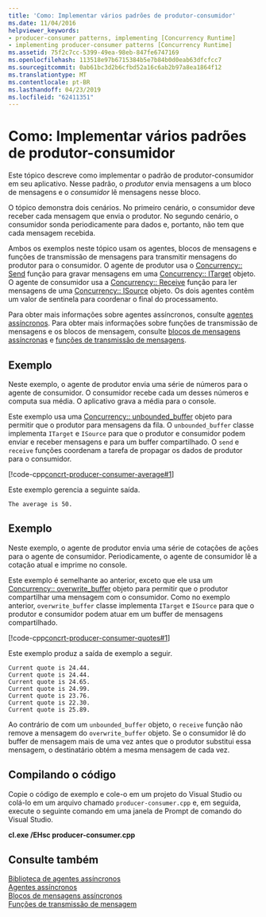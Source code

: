 ```yaml
---
title: 'Como: Implementar vários padrões de produtor-consumidor'
ms.date: 11/04/2016
helpviewer_keywords:
- producer-consumer patterns, implementing [Concurrency Runtime]
- implementing producer-consumer patterns [Concurrency Runtime]
ms.assetid: 75f2c7cc-5399-49ea-98eb-847fe6747169
ms.openlocfilehash: 113518e97b6715384b5e7b84b0d0eab63dfcfcc7
ms.sourcegitcommit: 0ab61bc3d2b6cfbd52a16c6ab2b97a8ea1864f12
ms.translationtype: MT
ms.contentlocale: pt-BR
ms.lasthandoff: 04/23/2019
ms.locfileid: "62411351"
---
```

# <a name="how-to-implement-various-producer-consumer-patterns"></a>Como: Implementar vários padrões de produtor-consumidor

Este tópico descreve como implementar o padrão de produtor-consumidor em seu aplicativo. Nesse padrão, o *produtor* envia mensagens a um bloco de mensagens e o *consumidor* lê mensagens nesse bloco.

O tópico demonstra dois cenários. No primeiro cenário, o consumidor deve receber cada mensagem que envia o produtor. No segundo cenário, o consumidor sonda periodicamente para dados e, portanto, não tem que cada mensagem recebida.

Ambos os exemplos neste tópico usam os agentes, blocos de mensagens e funções de transmissão de mensagens para transmitir mensagens do produtor para o consumidor. O agente de produtor usa o [Concurrency:: Send](reference/concurrency-namespace-functions.md#send) função para gravar mensagens em uma [Concurrency:: ITarget](../../parallel/concrt/reference/itarget-class.md) objeto. O agente de consumidor usa a [Concurrency:: Receive](reference/concurrency-namespace-functions.md#receive) função para ler mensagens de uma [Concurrency:: ISource](../../parallel/concrt/reference/isource-class.md) objeto. Os dois agentes contêm um valor de sentinela para coordenar o final do processamento.

Para obter mais informações sobre agentes assíncronos, consulte [agentes assíncronos](../../parallel/concrt/asynchronous-agents.md). Para obter mais informações sobre funções de transmissão de mensagens e os blocos de mensagem, consulte [blocos de mensagens assíncronas](../../parallel/concrt/asynchronous-message-blocks.md) e [funções de transmissão de mensagens](../../parallel/concrt/message-passing-functions.md).

## <a name="example"></a>Exemplo

Neste exemplo, o agente de produtor envia uma série de números para o agente de consumidor. O consumidor recebe cada um desses números e computa sua média. O aplicativo grava a média para o console.

Este exemplo usa uma [Concurrency:: unbounded_buffer](reference/unbounded-buffer-class.md) objeto para permitir que o produtor para mensagens da fila. O `unbounded_buffer` classe implementa `ITarget` e `ISource` para que o produtor e consumidor podem enviar e receber mensagens e para um buffer compartilhado. O `send` e `receive` funções coordenam a tarefa de propagar os dados de produtor para o consumidor.

[!code-cpp[concrt-producer-consumer-average#1](../../parallel/concrt/codesnippet/cpp/how-to-implement-various-producer-consumer-patterns_1.cpp)]

Este exemplo gerencia a seguinte saída.

```Output
The average is 50.
```

## <a name="example"></a>Exemplo

Neste exemplo, o agente de produtor envia uma série de cotações de ações para o agente de consumidor. Periodicamente, o agente de consumidor lê a cotação atual e imprime no console.

Este exemplo é semelhante ao anterior, exceto que ele usa um [Concurrency:: overwrite_buffer](../../parallel/concrt/reference/overwrite-buffer-class.md) objeto para permitir que o produtor compartilhar uma mensagem com o consumidor. Como no exemplo anterior, `overwrite_buffer` classe implementa `ITarget` e `ISource` para que o produtor e consumidor podem atuar em um buffer de mensagens compartilhado.

[!code-cpp[concrt-producer-consumer-quotes#1](../../parallel/concrt/codesnippet/cpp/how-to-implement-various-producer-consumer-patterns_2.cpp)]

Este exemplo produz a saída de exemplo a seguir.

```Output
Current quote is 24.44.
Current quote is 24.44.
Current quote is 24.65.
Current quote is 24.99.
Current quote is 23.76.
Current quote is 22.30.
Current quote is 25.89.
```

Ao contrário de com um `unbounded_buffer` objeto, o `receive` função não remove a mensagem do `overwrite_buffer` objeto. Se o consumidor lê do buffer de mensagem mais de uma vez antes que o produtor substitui essa mensagem, o destinatário obtém a mesma mensagem de cada vez.

## <a name="compiling-the-code"></a>Compilando o código

Copie o código de exemplo e cole-o em um projeto do Visual Studio ou colá-lo em um arquivo chamado `producer-consumer.cpp` e, em seguida, execute o seguinte comando em uma janela de Prompt de comando do Visual Studio.

**cl.exe /EHsc producer-consumer.cpp**

## <a name="see-also"></a>Consulte também

[Biblioteca de agentes assíncronos](../../parallel/concrt/asynchronous-agents-library.md)<br/>
[Agentes assíncronos](../../parallel/concrt/asynchronous-agents.md)<br/>
[Blocos de mensagens assíncronos](../../parallel/concrt/asynchronous-message-blocks.md)<br/>
[Funções de transmissão de mensagem](../../parallel/concrt/message-passing-functions.md)
